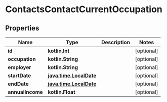 
# ContactsContactCurrentOccupation

## Properties
Name | Type | Description | Notes
------------ | ------------- | ------------- | -------------
**id** | **kotlin.Int** |  |  [optional]
**occupation** | **kotlin.String** |  |  [optional]
**employer** | **kotlin.String** |  |  [optional]
**startDate** | [**java.time.LocalDate**](java.time.LocalDate.md) |  |  [optional]
**endDate** | [**java.time.LocalDate**](java.time.LocalDate.md) |  |  [optional]
**annualIncome** | **kotlin.Float** |  |  [optional]




